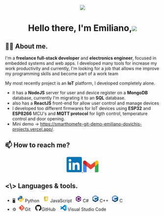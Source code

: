 <div align="center">
  <img src="https://github.com/Mo-Alsehli/Mo-Alsehli/assets/98949843/7b841857-16fb-422d-9297-be42e3eaf3a9" height = 100px  />
</div>
<h1 align="center"> 
  Hello there, I'm Emiliano,<img src="https://media.giphy.com/media/hvRJCLFzcasrR4ia7z/giphy.gif" width="25px"> 
</h1>
<h2>🧑‍💻 About me.</h2>


I'm a **freelance full-stack developer** and **electronics engineer**, focused in embedded systems and web apps.
I developed many tools for increase my work productivity and currently, I'm looking for a job that allows me improve my programming skills and become part of a work team

My most recently project is an **IoT** platform, I developed completely alone.
- it has a **NodeJS** server for user and device register on a **MongoDB** database, currently I'm migrating it to an **SQL** database.
- also has a **ReactJS** front-end for allow user control and manage devices
- I developed too different firmwares for IoT devices using **ESP32** and **ESP8266** MCU's and **MQTT protocol** for ligth control, temperature control and door opening.
- Mini demo -> <https://smarthomefe-git-demo-emiliano-dovichis-projects.vercel.app/>.

## 📫 How to reach me?
<div align="center">
  <a href="https://linkedin.com/in/emiliano-dovichi">
    <img width="50px" src="img/linkedin.png">
  </a>
  <a href="https://mail.google.com/mail/?view=cm&to=emidovichi@gmail.com">
    <img width="50px" src="img/gmail.png">
  </a>
</div>
  
## \<\\\> Languages & tools.
<!-- <div display="flex">
  <div display="flex" flex-direction="column"> -->

- 🖥️&nbsp;&nbsp;<img src="img/python.png" width="20px">   Python &nbsp;&nbsp;<img src="img/js.png" width="20px">   JavaScript  &nbsp;&nbsp;<img src="img/Cs.png" width="20px">   C# &nbsp;&nbsp;<img src="img/Cpp.png" width ="20px">  C++  &nbsp;&nbsp;<img src="img/C.png" width="20px">  C
- ⚙️&nbsp;&nbsp;<img src="img/git.png" width="20px">Git &nbsp;&nbsp; <img src="img/github.png" width="20px">GitHub &nbsp;&nbsp; <img src="img/vscode.png" width="20px"> Visual Studio Code


<!-- </div>
</div> -->
<!--
special_ ✨ repository because its `README.md` (this file) appears on your GitHub profile.

Here are some ideas to get you started:

- 🔭 I’m currently working on ...
- 🌱 I’m currently learning ...
- 👯 I’m looking to collaborate on ...
- 🤔 I’m looking for help with ...
- 💬 Ask me about ...
- 📫 How to reach me: ...
- 😄 Pronouns: ...
- ⚡ Fun fact: ...
-->

